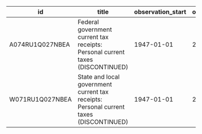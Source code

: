 | id              | title                                                                                  | observation_start   | observation_end   |
|-----------------|----------------------------------------------------------------------------------------|---------------------|-------------------|
| A074RU1Q027NBEA | Federal government current tax receipts: Personal current taxes (DISCONTINUED)         | 1947-01-01          | 2016-10-01        |
| W071RU1Q027NBEA | State and local government current tax receipts: Personal current taxes (DISCONTINUED) | 1947-01-01          | 2016-10-01        |